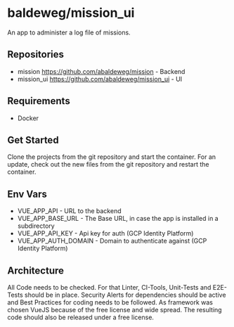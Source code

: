 # baldeweg/mission_ui

An app to administer a log file of missions.

## Repositories

- mission <https://github.com/abaldeweg/mission> - Backend
- mission_ui <https://github.com/abaldeweg/mission_ui> - UI

## Requirements

- Docker

## Get Started

Clone the projects from the git repository and start the container. For an update, check out the new files from the git repository and restart the container.

## Env Vars

- VUE_APP_API - URL to the backend
- VUE_APP_BASE_URL - The Base URL, in case the app is installed in a subdirectory
- VUE_APP_API_KEY - Api key for auth (GCP Identity Platform)
- VUE_APP_AUTH_DOMAIN - Domain to authenticate against (GCP Identity Platform)

## Architecture

All Code needs to be checked. For that Linter, CI-Tools, Unit-Tests and E2E-Tests should be in place. Security Alerts for dependencies should be active and Best Practices for coding needs to be followed. As framework was chosen VueJS because of the free license and wide spread. The resulting code should also be released under a free license.
